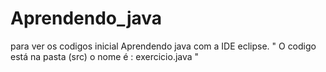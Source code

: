 # Aprendendo_java
para ver os codigos inicial
Aprendendo java com a  IDE eclipse.
" O codigo está na pasta (src) o nome é : exercicio.java "
